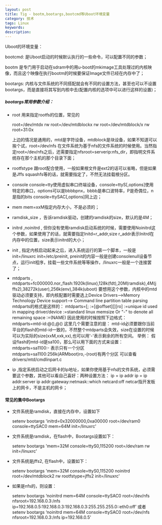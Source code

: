 ```yaml
---
layout: post
title: Tig - bootm,bootargs,bootcmd等Uboot环境变量
category: 技术
tags: Linux
keywords:
description:
---
```


Uboot的环境变量：

bootcmd: 是Uboot启动的时候默认执行的一些命令，可以配置不同的参数；

bootm 是专门用于启动在sdram中的用u-boot的mkimage工具处理过的内核映像，而且这个映像在执行bootm的时候要保证Image文件已经在内存中了；

bootargs: 内核与文件系统的不同搭配就会有不同的设置方法，甚至也可以不设置bootargs，而是直接将其写到内核中去(配置内核的选项中可以进行这样的设置)；
##### bootargs常用参数介绍：

* root 用来指定rootfs的位置，常见的

  root=/dev/mtdx rw
  root=/dev/mtdblockx rw
  root=/dev/mtdblock/x rw
  root=31:0x

  上边的情况是通用的，mtd是字符设备，mtdblock是块设备，如果不知道可以挨个试，root=/dev/nfs
  在文件系统为基于nfs的文件系统的时候使用。当然指定root=/dev/nfs之后，还需要指定nfsroot=serverip:nfs_dir，即指明文件系统存在那个主机的那个目录下面；

* rootfstype 跟root配合使用，一般如果根文件是ext2的话可以省略，但是如果是Jffs squashfs等的话，就需要指定了，不然无法挂载根分区。

* console console=tty使用虚拟串口终端设备，console=ttyS[,options]使用特定的串口，options可以是bbbbpnx，bbbb是串口波特率，P是奇偶位，n是指的bits console=ttySAC[,options]同上边；

* mem mem=xxM指定内存大小，不是必须的；

* ramdisk_size ，告诉ramdisk驱动，创建的ramdisk的size，默认的是4M；

* initrd ,noinitrd , 但你没有使用ramdisk启动系统的时候，需要使用Noinitrd这个参数，如果使用了的话，就需要指定Initd=r_addr,size r_addr表示Initrd在内存中的位置，size表示initrd的大小；

* init , 指定内核启动起来之后，进入系统运行的第一个脚本，一般是init=/linuxrc init=/etc/preinit, preinit的内容一般是创建consolenull设备节点，运行init程序，挂载一些文件系统等等操作，/linuxrc一般是一个连接罢了；

* mtdparts , mtdparts=fc000000.nor_flash:1920k(linux),128k(fdt),20M(ramdisk),4M(jffs2),38272k(user),256k(env),384k(uboot)
  要想用这个参数，内核中的mtd驱动必须要支持，即内核配置时需要选上Device Drivers-->Memory Technology Device support--> Command line partition table parsing
  mtdparts的格式是这样的：
  mtdparts=[;
  :=[@offset][][ro]
  :=unique id used in mapping driver/device
  :=standard linux memsize Or "-" to denote all remaining space
  :=(NAME)
  因此使用的时候按照下边格式：
  mtdparts=mtd-id:@(),@()
  这里几个需要注意的是：
  mtd-id必须要跟你当前平台的flash的mtd-id一致的，不然整个mtdparts会失效，size在设置的时候可以为实际的size(xxM,xxk,xx),也可以用'-'表示剩余的所有空间。
  举例：
  假设flash的mtd-id是sa100，那么可以用下面的方式来设置：
  mtdparts=sa1100:- 表示只有一个分区
  mtdparts=sa1100:256k(ARMboot)ro,-(root)有两个分区
  可以查看drivers/mtd/cmdlinpart.c

* ip ,指定系统启动之后网卡的Ip地址，如果你使用基于nfs的文件系统，必须需要这个参数，其他可以看自己喜好：两种设置方法：
  ip = ip addr
  ip = ip addr:server ip addr:gateway:netmask::which netcard:off netcar指开发板上的网卡，不是主机的网卡；

#### 常见的集中Bootargs

* 文件系统是ramdisk，直接在内存中，设置如下

  setenv bootargs 'initrd=0x32000000,0xa00000 root=/dev/ram0 console=ttySAC0 mem=64M init=/linuxrc'

* 文件系统是ramdisk，在flash中，Bootargs设置如下：
 
  setenv bootargs 'mem=32M console=ttyS0,115200 root=/dev/ram rw init=/linuxrc'

* 文件系统是jffs2, 在flash中，设置如下：

  setenv bootargs 'mem=32M console=ttyS0,115200 noinitrd root=/dev/mtdblock2 rw rootfstype=jffs2 init=/linuxrc'

* 如果是nfs的，则设置：
  
  setenv bootargs ‘noinitrd mem=64M console=ttySAC0 root=/dev/nfs nfsroot=192.168.0.3:/nfs ip=192.168.0.5:192.168.0.3:192.168.0.3:255.255.255.0::eth0:off’
  或者
  setenv bootargs ‘noinitrd mem=64M console=ttySAC0 root=/dev/nfs nfsroot=192.168.0.3:/nfs ip=192.168.0.5’


